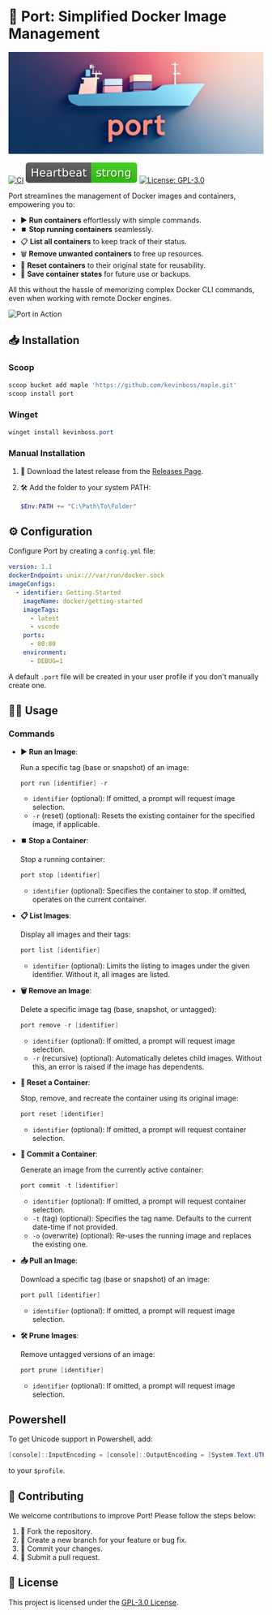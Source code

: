 # 🚀 Port: Simplified Docker Image Management

![Port Logo](logo_1.jpg)

[![CI](https://github.com/kevinboss/port/actions/workflows/ci.yaml/badge.svg?event=push)](https://github.com/kevinboss/port/actions/workflows/ci.yaml) 
[![CI](https://raw.githubusercontent.com/kevinboss/heartbeat/main/badges/kevinboss_port.svg)](https://github.com/kevinboss/heartbeat) 
[![License: GPL-3.0](https://img.shields.io/badge/license-GPL--3.0-blue.svg)](LICENSE)

Port streamlines the management of Docker images and containers, empowering you to:

- ▶️ **Run containers** effortlessly with simple commands.
- ⏹️ **Stop running containers** seamlessly.
- 📋 **List all containers** to keep track of their status.
- 🗑️ **Remove unwanted containers** to free up resources.
- 🔄 **Reset containers** to their original state for reusability.
- 💾 **Save container states** for future use or backups.

All this without the hassle of memorizing complex Docker CLI commands, even when working with remote Docker engines.

![Port in Action](example-2.gif)

## 📥 Installation

### Scoop

```powershell
scoop bucket add maple 'https://github.com/kevinboss/maple.git'
scoop install port
```

### Winget

```powershell
winget install kevinboss.port
```

### Manual Installation

1. 📂 Download the latest release from the [Releases Page](https://github.com/kevinboss/port/releases).
2. 🛠️ Add the folder to your system PATH:

   ```powershell
   $Env:PATH += "C:\Path\To\Folder"
   ```

## ⚙️ Configuration

Configure Port by creating a `config.yml` file:

```yaml
version: 1.1
dockerEndpoint: unix:///var/run/docker.sock
imageConfigs:
  - identifier: Getting.Started
    imageName: docker/getting-started
    imageTags:
      - latest
      - vscode
    ports:
      - 80:80
    environment:
      - DEBUG=1
```

A default `.port` file will be created in your user profile if you don't manually create one.

## 🧑‍💻 Usage

### Commands

- **▶️ Run an Image**:

  Run a specific tag (base or snapshot) of an image:
  ```powershell
  port run [identifier] -r
  ```

  - `identifier` (optional): If omitted, a prompt will request image selection.
  - `-r` (reset) (optional): Resets the existing container for the specified image, if applicable.

- **⏹️ Stop a Container**:

  Stop a running container:
  ```powershell
  port stop [identifier]
  ```

  - `identifier` (optional): Specifies the container to stop. If omitted, operates on the current container.

- **📋 List Images**:

  Display all images and their tags:
  ```powershell
  port list [identifier]
  ```

  - `identifier` (optional): Limits the listing to images under the given identifier. Without it, all images are listed.

- **🗑️ Remove an Image**:

  Delete a specific image tag (base, snapshot, or untagged):
  ```powershell
  port remove -r [identifier]
  ```

  - `identifier` (optional): If omitted, a prompt will request image selection.
  - `-r` (recursive) (optional): Automatically deletes child images. Without this, an error is raised if the image has dependents.

- **🔄 Reset a Container**:

  Stop, remove, and recreate the container using its original image:
  ```powershell
  port reset [identifier]
  ```

  - `identifier` (optional): If omitted, a prompt will request container selection.

- **💾 Commit a Container**:

  Generate an image from the currently active container:
  ```powershell
  port commit -t [identifier]
  ```

  - `identifier` (optional): If omitted, a prompt will request container selection.
  - `-t` (tag) (optional): Specifies the tag name. Defaults to the current date-time if not provided.
  - `-o` (overwrite) (optional): Re-uses the running image and replaces the existing one.

- **📥 Pull an Image**:

  Download a specific tag (base or snapshot) of an image:
  ```powershell
  port pull [identifier]
  ```

  - `identifier` (optional): If omitted, a prompt will request image selection.

- **🛠️ Prune Images**:

  Remove untagged versions of an image:
  ```powershell
  port prune [identifier]
  ```

  - `identifier` (optional): If omitted, a prompt will request image selection.

## Powershell

To get Unicode support in Powershell, add:

```powershell
[console]::InputEncoding = [console]::OutputEncoding = [System.Text.UTF8Encoding]::new()
```

to your `$profile`.

## 🤝 Contributing

We welcome contributions to improve Port! Please follow the steps below:

1. 🍴 Fork the repository.
2. 🌱 Create a new branch for your feature or bug fix.
3. 💾 Commit your changes.
4. 🔄 Submit a pull request.

## 📄 License

This project is licensed under the [GPL-3.0 License](LICENSE).

